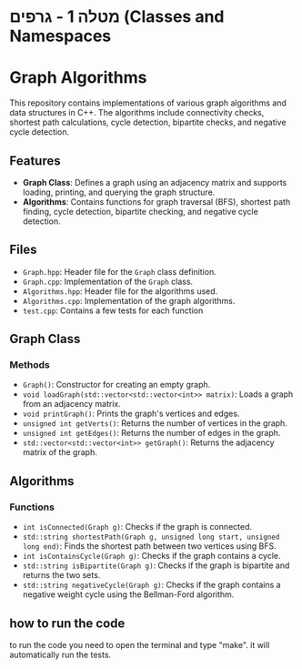 # מטלה 1 - גרפים (Classes and Namespaces

# Graph Algorithms

This repository contains implementations of various graph algorithms and data structures in C++. The algorithms include connectivity checks, shortest path calculations, cycle detection, bipartite checks, and negative cycle detection.

## Features

- **Graph Class**: Defines a graph using an adjacency matrix and supports loading, printing, and querying the graph structure.
- **Algorithms**: Contains functions for graph traversal (BFS), shortest path finding, cycle detection, bipartite checking, and negative cycle detection.

## Files

- `Graph.hpp`: Header file for the `Graph` class definition.
- `Graph.cpp`: Implementation of the `Graph` class.
- `Algorithms.hpp`: Header file for the algorithms used.
- `Algorithms.cpp`: Implementation of the graph algorithms.
- `test.cpp`: Contains a few tests for each function 

## Graph Class

### Methods

- `Graph()`: Constructor for creating an empty graph.
- `void loadGraph(std::vector<std::vector<int>> matrix)`: Loads a graph from an adjacency matrix.
- `void printGraph()`: Prints the graph's vertices and edges.
- `unsigned int getVerts()`: Returns the number of vertices in the graph.
- `unsigned int getEdges()`: Returns the number of edges in the graph.
- `std::vector<std::vector<int>> getGraph()`: Returns the adjacency matrix of the graph.

## Algorithms

### Functions

- `int isConnected(Graph g)`: Checks if the graph is connected.
- `std::string shortestPath(Graph g, unsigned long start, unsigned long end)`: Finds the shortest path between two vertices using BFS.
- `int isContainsCycle(Graph g)`: Checks if the graph contains a cycle.
- `std::string isBipartite(Graph g)`: Checks if the graph is bipartite and returns the two sets.
- `std::string negativeCycle(Graph g)`: Checks if the graph contains a negative weight cycle using the Bellman-Ford algorithm.



## how to run the code
to run the code you need to open the terminal and type "make". it will automatically run the tests.  






  
